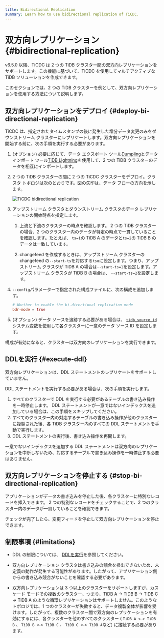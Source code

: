 ```yaml
---
title: Bidirectional Replication
summary: Learn how to use bidirectional replication of TiCDC.
---
```


# 双方向レプリケーション {#bidirectional-replication}

v6.5.0 以降、TiCDC は 2 つの TiDB クラスター間の双方向レプリケーションをサポートします。この機能に基づいて、TiCDC を使用してマルチアクティブな TiDB ソリューションを作成できます。

このセクションでは、2 つの TiDB クラスターを例として、双方向レプリケーションを使用する方法について説明します。

## 双方向レプリケーションをデプロイ {#deploy-bi-directional-replication}

TiCDC は、指定されたタイムスタンプの後に発生した増分データ変更のみをダウンストリーム クラスターにレプリケートします。双方向レプリケーションを開始する前に、次の手順を実行する必要があります。

1.  (オプション) 必要に応じて、データ エクスポート ツール[Dumpling](/dumpling-overview.md)とデータ インポート ツール[TiDB Lightning](/tidb-lightning/tidb-lightning-overview.md)を使用して、2 つの TiDB クラスターのデータを相互にインポートします。

2.  2 つの TiDB クラスターの間に 2 つの TiCDC クラスターをデプロイ。クラスタ トポロジは次のとおりです。図の矢印は、データ フローの方向を示します。

    ![TiCDC bidirectional replication](https://download.pingcap.com/images/docs/ticdc/ticdc-bidirectional-replication.png)

3.  アップストリーム クラスタとダウンストリーム クラスタのデータ レプリケーションの開始時点を指定します。

    1.  上流と下流のクラスターの時点を確認します。 2 つの TiDB クラスターの場合、2 つのクラスター内のデータが特定の時点で一貫していることを確認します。たとえば、 `ts=1`の TiDB A のデータと`ts=2`の TiDB B のデータは一致しています。

    2.  changefeed を作成するときは、アップストリーム クラスターの changefeed の`--start-ts`を対応する`tso`に設定します。つまり、アップストリーム クラスタが TiDB A の場合は`--start-ts=1`を設定します。アップストリーム クラスタが TiDB B の場合は、 `--start-ts=2`を設定します。

4.  `--config`パラメーターで指定された構成ファイルに、次の構成を追加します。

    ```toml
    # Whether to enable the bi-directional replication mode
    bdr-mode = true
    ```

5.  (オプション) データ ソースを追跡する必要がある場合は、 [`tidb_source_id`](/system-variables.md#tidb_source_id-new-in-v650)システム変数を使用して各クラスターに一意のデータ ソース ID を設定します。

構成が有効になると、クラスターは双方向のレプリケーションを実行できます。

## DDLを実行 {#execute-ddl}

双方向レプリケーションは、DDL ステートメントのレプリケートをサポートしていません。

DDL ステートメントを実行する必要がある場合は、次の手順を実行します。

1.  すべてのクラスターで DDL を実行する必要があるテーブルの書き込み操作を一時停止します。 DDL ステートメントが一意ではないインデックスを追加している場合は、この手順をスキップしてください。
2.  すべてのクラスター内の対応するテーブルの書き込み操作が他のクラスターに複製された後、各 TiDB クラスター内のすべての DDL ステートメントを手動で実行します。
3.  DDL ステートメントの実行後、書き込み操作を再開します。

一意でないインデックスを追加する DDL ステートメントは双方向のレプリケーションを中断しないため、対応するテーブルで書き込み操作を一時停止する必要はありません。

## 双方向レプリケーションを停止する {#stop-bi-directional-replication}

アプリケーションがデータの書き込みを停止した後、各クラスターに特別なレコードを挿入できます。 2 つの特別なレコードをチェックすることで、2 つのクラスター内のデータが一貫していることを確認できます。

チェックが完了したら、変更フィードを停止して双方向レプリケーションを停止できます。

## 制限事項 {#limitations}

-   DDL の制限については、 [DDLを実行](#execute-ddl)を参照してください。

-   双方向レプリケーション クラスタは書き込みの競合を検出できないため、未定義の動作が発生する可能性があります。したがって、アプリケーション側からの書き込み競合がないことを確認する必要があります。

-   双方向レプリケーションは 3 つ以上のクラスターをサポートしますが、カスケード モードでの複数のクラスター、つまり、TiDB A -&gt; TiDB B -&gt; TiDB C -&gt; TiDB A のような循環レプリケーションはサポートしません。このようなトポロジでは、1 つのクラスターが失敗すると、データ複製全体が影響を受けます。したがって、複数のクラスター間で双方向のレプリケーションを有効にするには、各クラスターを他のすべてのクラスター ( `TiDB A <-> TiDB B` 、 `TiDB B <-> TiDB C` 、 `TiDB C <-> TiDB A`など) に接続する必要があります。
